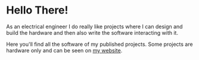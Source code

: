 # Hello There!

As an electrical engineer I do really like projects where I can design and build the hardware and then also write the software interacting with it.

Here you'll find all the software of my published projects. Some projects are hardware only and can be seen on [my website](https://oblaser.ch/projekte/).
